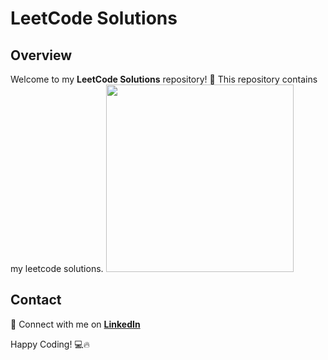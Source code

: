 # LeetCode Solutions

## Overview

Welcome to my **LeetCode Solutions** repository! 🚀 This repository contains my leetcode solutions.
<img src="https://media3.giphy.com/media/v1.Y2lkPTc5MGI3NjExdjVqYnBnMW9qMmk2NHE0eWp4ZHBlc3M1amN0cG84MmFob285dmZpeiZlcD12MV9pbnRlcm5hbF9naWZfYnlfaWQmY3Q9Zw/Z3VgQu8hkVeB1bakS9/giphy.gif" width="300"/>
<!--
## Problem Categories

The problems are categorized into different topics:

- 🏆 **Array & Strings**
- 🔄 **Linked List**
- 🔢 **Math**
- 📚 **Stack & Queue**
- 🌳 **Binary Tree & BST**
- 🎯 **Recursion & Backtracking**
- 🎭 **Dynamic Programming**
- 🔗 **Graph Theory**
- 💡 **Bit Manipulation**
- 🏎 **Two Pointers & Sliding Window**

## Repository Structure

```
📂 LeetCode-Solutions/
│── 📁 Array_Strings/
│── 📁 Linked_List/
│── 📁 Trees_BST/
│── 📁 Dynamic_Programming/
│── 📁 Graph_Theory/
│── 📄 README.md
```

Each folder contains:

- Solution files (`.cpp`, `.py`, `.java`)
- Problem descriptions
- Time & space complexity analysis
-->
## Contact

🔗 Connect with me on **[LinkedIn](www.linkedin.com/in/yuval-kogan)**

Happy Coding! 💻🔥

